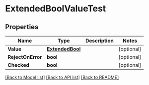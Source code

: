 # ExtendedBoolValueTest

## Properties

Name | Type | Description | Notes
------------ | ------------- | ------------- | -------------
**Value** | [**ExtendedBool**](extended_bool.md) |  | [optional] 
**RejectOnError** | **bool** |  | [optional] 
**Checked** | **bool** |  | [optional] 

[[Back to Model list]](../README.md#documentation-for-models) [[Back to API list]](../README.md#documentation-for-api-endpoints) [[Back to README]](../README.md)


